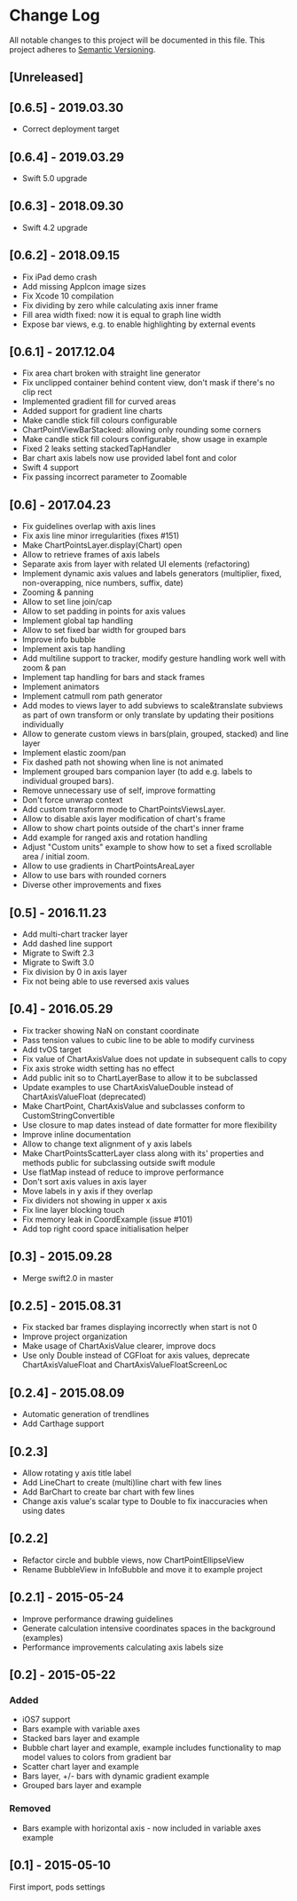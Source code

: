 # Change Log
All notable changes to this project will be documented in this file.
This project adheres to [Semantic Versioning](http://semver.org/).

## [Unreleased]

## [0.6.5] - 2019.03.30
- Correct deployment target

## [0.6.4] - 2019.03.29
- Swift 5.0 upgrade


## [0.6.3] - 2018.09.30
- Swift 4.2 upgrade


## [0.6.2] - 2018.09.15
- Fix iPad demo crash
- Add missing AppIcon image sizes
- Fix Xcode 10 compilation
- Fix dividing by zero while calculating axis inner frame
- Fill area width fixed: now it is equal to graph line width
- Expose bar views, e.g. to enable highlighting by external events

## [0.6.1] - 2017.12.04
- Fix area chart broken with straight line generator
- Fix unclipped container behind content view, don't mask if there's no clip rect
- Implemented gradient fill for curved areas
- Added support for gradient line charts
- Make candle stick fill colours configurable
- ChartPointViewBarStacked: allowing only rounding some corners
- Make candle stick fill colours configurable, show usage in example
- Fixed 2 leaks setting stackedTapHandler 
- Bar chart axis labels now use provided label font and color
- Swift 4 support
- Fix passing incorrect parameter to Zoomable

## [0.6] - 2017.04.23
- Fix guidelines overlap with axis lines
- Fix axis line minor irregularities (fixes #151)
- Make ChartPointsLayer.display(Chart) open
- Allow to retrieve frames of axis labels
- Separate axis from layer with related UI elements (refactoring)
- Implement dynamic axis values and labels generators (multiplier, fixed, non-overapping, nice numbers, suffix, date)
- Zooming & panning
- Allow to set line join/cap
- Allow to set padding in points for axis values
- Implement global tap handling
- Allow to set fixed bar width for grouped bars
- Improve info bubble
- Implement axis tap handling
- Add multiline support to tracker, modify gesture handling work well with zoom & pan
- Implement tap handling for bars and stack frames
- Implement animators
- Implement catmull rom path generator
- Add modes to views layer to add subviews to scale&translate subviews as part of own transform or only translate by updating their positions individually
- Allow to generate custom views in bars(plain, grouped, stacked) and line layer
- Implement elastic zoom/pan
- Fix dashed path not showing when line is not animated
- Implement grouped bars companion layer (to add e.g. labels to individual grouped bars).
- Remove unnecessary use of self, improve formatting
- Don't force unwrap context
- Add custom transform mode to ChartPointsViewsLayer.
- Allow to disable axis layer modification of chart's frame
- Allow to show chart points outside of the chart's inner frame 
- Add example for ranged axis and rotation handling
- Adjust "Custom units" example to show how to set a fixed scrollable area / initial zoom.
- Allow to use gradients in ChartPointsAreaLayer
- Allow to use bars with rounded corners
- Diverse other improvements and fixes

## [0.5] - 2016.11.23
- Add multi-chart tracker layer
- Add dashed line support
- Migrate to Swift 2.3
- Migrate to Swift 3.0
- Fix division by 0 in axis layer
- Fix not being able to use reversed axis values

## [0.4] - 2016.05.29
- Fix tracker showing NaN on constant coordinate
- Pass tension values to cubic line to be able to modify curviness
- Add tvOS target
- Fix value of ChartAxisValue does not update in subsequent calls to copy
- Fix axis stroke width setting has no effect
- Add public init so to ChartLayerBase to allow it to be subclassed
- Update examples to use ChartAxisValueDouble instead of ChartAxisValueFloat (deprecated)
- Make ChartPoint, ChartAxisValue and subclasses conform to CustomStringConvertible
- Use closure to map dates instead of date formatter for more flexibility
- Improve inline documentation
- Allow to change text alignment of y axis labels
- Make ChartPointsScatterLayer class along with its' properties and methods public for subclassing outside swift module
- Use flatMap instead of reduce to improve performance
- Don't sort axis values in axis layer
- Move labels in y axis if they overlap
- Fix dividers not showing in upper x axis
- Fix line layer blocking touch
- Fix memory leak in CoordExample (issue #101)
- Add top right coord space initialisation helper

## [0.3] - 2015.09.28
- Merge swift2.0 in master

## [0.2.5] - 2015.08.31
- Fix stacked bar frames displaying incorrectly when start is not 0
- Improve project organization
- Make usage of ChartAxisValue clearer, improve docs
- Use only Double instead of CGFloat for axis values, deprecate ChartAxisValueFloat and ChartAxisValueFloatScreenLoc

## [0.2.4] - 2015.08.09
- Automatic generation of trendlines
- Add Carthage support

## [0.2.3]
- Allow rotating y axis title label
- Add LineChart to create (multi)line chart with few lines
- Add BarChart to create bar chart with few lines
- Change axis value's scalar type to Double to fix inaccuracies when using dates

## [0.2.2]
- Refactor circle and bubble views, now ChartPointEllipseView
- Rename BubbleView in InfoBubble and move it to example project

## [0.2.1] - 2015-05-24
- Improve performance drawing guidelines
- Generate calculation intensive coordinates spaces in the background (examples)
- Performance improvements calculating axis labels size

## [0.2] - 2015-05-22

### Added
- iOS7 support
- Bars example with variable axes
- Stacked bars layer and example
- Bubble chart layer and example, example includes functionality to map model values to colors from gradient bar
- Scatter chart layer and example
- Bars layer, +/- bars with dynamic gradient example 
- Grouped bars layer and example

### Removed
- Bars example with horizontal axis - now included in variable axes example

## [0.1] - 2015-05-10
First import, pods settings
